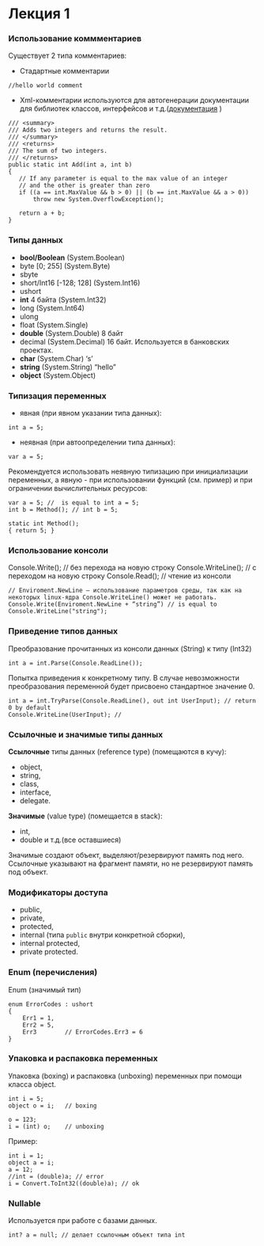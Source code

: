 # Лекция 1

### Использование коммментариев

Существует 2 типа комментариев:
- Стадартные комментарии
```
//hello world comment
```
- Xml-комментарии используются для автогенерации документации для библиотек классов, интерфейсов и т.д.([документация](https://docs.microsoft.com/en-us/dotnet/csharp/codedoc) )
 ```
/// <summary>
/// Adds two integers and returns the result.
/// </summary>
/// <returns>
/// The sum of two integers.
/// </returns>
public static int Add(int a, int b)
{
    // If any parameter is equal to the max value of an integer
    // and the other is greater than zero
    if ((a == int.MaxValue && b > 0) || (b == int.MaxValue && a > 0))
        throw new System.OverflowException();

    return a + b;
}
 ```
 
### Типы данных

- **bool/Boolean** (System.Boolean)
- byte [0; 255] (System.Byte)
- sbyte
- short/Int16 [-128; 128] (System.Int16)
- ushort
- **int** 4 байта (System.Int32)
- long (System.Int64)
- ulong
- float (System.Single)
- **double** (System.Double) 8 байт
- decimal (System.Decimal) 16 байт. Используется в банковских проектах.
- **char** (System.Char) ‘s’
- **string** (System.String) “hello”
- **object** (System.Object)

### Типизация переменных

- явная (при явном указании типа данных):
```
int a = 5;
```

- неявная (при автоопределении типа данных):
```
var a = 5;
```

Рекомендуется использовать неявную типизацию при инициализации переменных, а явную - при использовании функций (см. пример) и при ограничении вычислительных ресурсов:
```
var a = 5; //  is equal to int a = 5;
int b = Method(); // int b = 5;

static int Method();
{ return 5; }
```

### Использование консоли

Console.Write(); // без перехода на новую строку
Console.WriteLine(); // с переходом на новую строку
Console.Read(); // чтение из консоли

```
// Enviroment.NewLine – использование параметров среды, так как на некоторых linux-ядра Console.WriteLine() может не работать.
Console.Write(Enviroment.NewLine + “string”) // is equal to Console.WriteLine("string");
```

### Приведение типов данных 

Преобразование прочитанных из консоли данных (String) к типу (Int32) 
```
int a = int.Parse(Console.ReadLine());
```

Попытка приведения к конкретному типу. В случае невозможности преобразования переменной будет присвоено стандартное значение 0.
```
int a = int.TryParse(Console.ReadLine(), out int UserInput); // return 0 by default
Console.WriteLine(UserInput); //
```

### Ссылочные и значимые типы данных

**Ссылочные** типы данных (reference type) (помещаются в кучу):
- object, 
- string, 
- class, 
- interface, 
- delegate.

**Значимые** (value type) (помещается в stack):
- int,
- double и т.д.(все оставшиеся)

Значимые создают объект, выделяют/резервируют память под него.
Ссылочные указывают на фрагмент памяти, но не резервируют память под объект.

### Модификаторы доступа

- public, 
- private,
- protected, 
- internal (типа `public` внутри конкретной сборки),
- internal protected, 
- private protected.

### Enum (перечисления)

Enum (значимый тип)
```
enum ErrorCodes : ushort
{
    Err1 = 1,
    Err2 = 5,
    Err3        // ErrorCodes.Err3 = 6
}
```

### Упаковка и распаковка переменных

Упаковка (boxing) и распаковка (unboxing) переменных при помощи класса object.
```
int i = 5;
object o = i;  	// boxing

o = 123;
i = (int) o; 	// unboxing 
```

Пример:
```
int i = 1;
object a = i;
a = 12;
//int = (double)a; // error
i = Convert.ToInt32((double)a); // ok
```

### Nullable

Используется при работе с базами данных.
```
int? a = null; // делает ссылочным объект типа int
```
